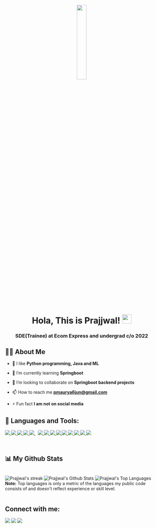 <p align="center">
    <a href="#"><img width="25%" height="25%" src="https://www.nicepng.com/png/detail/266-2666972_software-developer.png"/></a>
</p>

<h1 align="center">Hola, This is Prajjwal! <img src="https://raw.githubusercontent.com/MartinHeinz/MartinHeinz/master/wave.gif" width="30px"></h1>
<h3 align="center"> SDE(Trainee) at Ecom Express and undergrad c/o 2022</h3>


## 🙋‍♂️ About Me

- 🔭 I like **Python programming, Java and ML**

- 🌱 I’m currently learning **Springboot**

- 👯 I’m looking to collaborate on **Springboot backend projects**

- 📫 How to reach me **pmaurya6jun@gmail.com**

- ⚡ Fun fact **I am not on social media**

## 🚀 Languages and Tools:

<p align="left">  
    <a href="https://www.w3.org/html/" target="_blank"> <img src="https://img.icons8.com/color/48/000000/html-5.png"/> </a> 
    <a href="https://www.w3schools.com/css/" target="_blank"> <img src="https://img.icons8.com/color/48/000000/css3.png"/> </a>
    <a href="https://developer.mozilla.org/en-US/docs/Web/JavaScript" target="_blank"> <img src="https://img.icons8.com/color/48/000000/javascript.png"/> </a> 
    <a href="https://www.python.org" target="_blank"> <img src="https://img.icons8.com/color/48/000000/python.png"/> </a> 
    <a style="padding-right:8px;" href="https://www.mysql.com/" target="_blank"> <img src="https://img.icons8.com/fluent/50/000000/mysql-logo.png"/> </a>   
    <a href="https://git-scm.com/" target="_blank"> <img src="https://img.icons8.com/color/48/000000/git.png"/> </a>
    <a href="https://flask.palletsprojects.com/en/2.0.x/" target="_blank"> <img src="https://img.icons8.com/ios/60/000000/flask.png"/> </a>
    <a href="https://www.tensorflow.org/" target="_blank"><img src="https://img.icons8.com/color/48/000000/tensorflow.png"/> </a>
    <a href="https://code.visualstudio.com/" target="_blank"> <img src="https://img.icons8.com/color/48/000000/visual-studio-code-2019.png"/> </a>
    <a href="https://jupyter.org/" target="_blank"> <img src="https://img.icons8.com/fluency/48/000000/jupyter.png"/> </a>
    <a href="https://www.djangoproject.com/" target="_blank"> <img src="https://img.icons8.com/ios/60/000000/django.png"/> </a>
    <a href="https://docs.oracle.com/en/java/" target="_blank"> <img src="https://img.icons8.com/color/48/000000/java-coffee-cup-logo--v1.png"/> </a>
    <a href="https://spring.io/projects/spring-boot/" target="_blank"> <img src="https://spring.io/images/spring-logo-9146a4d3298760c2e7e49595184e1975.svg"/> </a>
    <a href="[https://spring.io/projects/spring-boot/](https://kafka.apache.org/)" target="_blank"> <img src="https://techmonitor.ai/wp-content/uploads/sites/4/2019/12/kafka2-670x730.jpg"/> </a>
</p>

<!-- [![React Badge](https://img.shields.io/badge/-React-61DBFB?style=for-the-badge&labelColor=black&logo=react&logoColor=61DBFB)](#)  [![Javascript Badge](https://img.shields.io/badge/-Javascript-F0DB4F?style=for-the-badge&labelColor=black&logo=javascript&logoColor=F0DB4F)](#) [![Typescript Badge](https://img.shields.io/badge/-Typescript-007acc?style=for-the-badge&labelColor=black&logo=typescript&logoColor=007acc)](#) [![Nodejs Badge](https://img.shields.io/badge/-Nodejs-3C873A?style=for-the-badge&labelColor=black&logo=node.js&logoColor=3C873A)](#) [![GraphQL Badge](https://img.shields.io/badge/-GraphQl-e535ab?style=for-the-badge&labelColor=black&logo=node.js&logoColor=e535ab)](#) -->
<br/>

## 📊 My Github Stats
<br/>

  <img title="🔥 Get streak stats for your profile at git.io/streak-stats" alt="Prajjwal's streak" src="https://github-readme-streak-stats.herokuapp.com/?user=prxjju&theme=black-ice&hide_border=true&stroke=0000&background=060A0CD0"/>
  <img alt="Prajjwal's Github Stats" src="https://github-readme-stats.vercel.app/api?username=prxjju&show_icons=true&count_private=true&theme=react&hide_border=true&bg_color=0D1117" />
  <img alt="Prajjwal's Top Languages" src="https://github-readme-stats.vercel.app/api/top-langs/?username=prxjju&langs_count=8&count_private=true&layout=compact&theme=react&hide_border=true&bg_color=0D1117" />
  <br/>
  <b>Note:</b> Top languages is only a metric of the languages my public code consists of and doesn't reflect experience or skill level.


<br/>
<br/>
<!-- activity graph code
<a href="https://github.com/SubhamRaoniar28/github-readme-activity-graph"><img alt="Subham Raoniar's Activity Graph" src="https://activity-graph.herokuapp.com/graph?username=SubhamRaoniar28&bg_color=0D1117&color=5BCDEC&line=5BCDEC&point=FFFFFF&hide_border=true" /></a> -->


## Connect with me:
<p align="left">

<a href = "https://www.linkedin.com/in/prajjwal-maurya-6b3534190/"><img src="https://img.icons8.com/fluent/48/000000/linkedin.png"/></a>
<a href = "https://twitter.com/prxjjwal"><img src="https://img.icons8.com/fluent/48/000000/twitter.png"/></a>
<a href="https://leetcode.com/pmaurya6jun/" target="_blank"><img src="https://img.icons8.com/external-tal-revivo-shadow-tal-revivo/48/000000/external-level-up-your-coding-skills-and-quickly-land-a-job-logo-shadow-tal-revivo.png"/></a>

</p>

